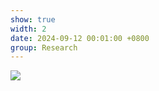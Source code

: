 ```yaml
---
show: true
width: 2
date: 2024-09-12 00:01:00 +0800
group: Research
---
```

<div>
    <img data-src="{{ '/assets/img/research/ait/p18.gif' | relative_url }}" class="lazy w-100 rounded" src="{{ '/assets/img/empty_300x200.png' | relative_url }}">
</div>
